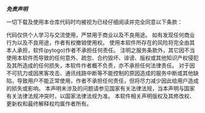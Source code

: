 ***免责声明***

一切下载及使用本仓库代码时均被视为已经仔细阅读并完全同意以下条款：

代码仅供个人学习与交流使用，严禁用于商业以及不良用途。
如有发现任何商业行为以及不良用途，作者有权撤销使用权。
使用本软件所存在的风险将完全由其本人承担，软件(pytogo)作者不承担任何责任。
注明之服务条款外，其它因不当使用本软件而导致的任何意外、疏忽、合约毁坏、诽谤、版权或其他知识产权侵犯及其所造成的任何损失，本软件作者概不负责，亦不承担任何法律责任。
对于因不可抗力或因黑客攻击、通讯线路中断等不能控制的原因造成的服务中断或其他缺陷，导致用户不能正常使用，作者不承担任何责任，但将尽力减少因此给用户造成的损失或影响。
本声明未涉及的问题请参见国家有关法律法规，当本声明与国家有关法律法规冲突时，以国家法律法规为准。 
本软件相关声明版权及其修改权、更新权和最终解释权均属作者所有。
